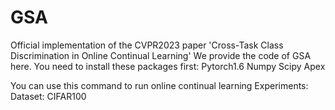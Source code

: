 # GSA
Official implementation of the CVPR2023 paper 'Cross-Task Class Discrimination in Online Continual Learning'
We provide the code of GSA here.
You need to install these packages first:
Pytorch1.6
	Numpy
	Scipy
	Apex
 
You can use this command to run online continual learning Experiments:
Dataset: CIFAR100

